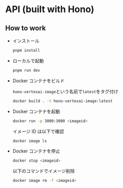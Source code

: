# API (built with Hono)

## How to work

- インストール

  ```bash
  pnpm install
  ```

- ローカルで起動

  ```bash
  pnpm run dev
  ```

- Docker コンテナをビルド

  `hono-vertexai-image`という名前で`latest`をタグ付け

  ```bash
  docker build . -t hono-vertexai-image:latest
  ```

- Docker コンテナを起動

  ```bash
  docker run -p 3000:3000 <imageid>
  ```

  イメージ ID は以下で確認

  ```bash
  docker image ls
  ```

- Docker コンテナを停止

  ```bash
  docker stop <imageid>
  ```

  以下のコマンドでイメージ削除

  ```bash
  docker image rm -f <imageid>
  ```

